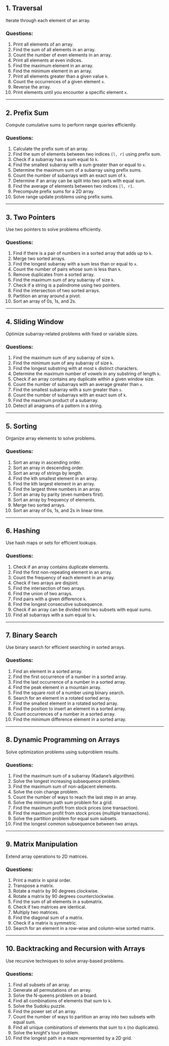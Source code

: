 

## 1. **Traversal**
Iterate through each element of an array.

### Questions:
1. Print all elements of an array.
2. Find the sum of all elements in an array.
3. Count the number of even elements in an array.
4. Print all elements at even indices.
5. Find the maximum element in an array.
6. Find the minimum element in an array.
7. Print all elements greater than a given value `k`.
8. Count the occurrences of a given element `x`.
9. Reverse the array.
10. Print elements until you encounter a specific element `x`.

---

## 2. **Prefix Sum**
Compute cumulative sums to perform range queries efficiently.

### Questions:
1. Calculate the prefix sum of an array.
2. Find the sum of elements between two indices `[l, r]` using prefix sum.
3. Check if a subarray has a sum equal to `k`.
4. Find the smallest subarray with a sum greater than or equal to `x`.
5. Determine the maximum sum of a subarray using prefix sums.
6. Count the number of subarrays with an exact sum of `k`.
7. Determine if an array can be split into two parts with equal sum.
8. Find the average of elements between two indices `[l, r]`.
9. Precompute prefix sums for a 2D array.
10. Solve range update problems using prefix sums.

---

## 3. **Two Pointers**
Use two pointers to solve problems efficiently.

### Questions:
1. Find if there is a pair of numbers in a sorted array that adds up to `k`.
2. Merge two sorted arrays.
3. Find the longest subarray with a sum less than or equal to `x`.
4. Count the number of pairs whose sum is less than `k`.
5. Remove duplicates from a sorted array.
6. Find the maximum sum of any subarray of size `k`.
7. Check if a string is a palindrome using two pointers.
8. Find the intersection of two sorted arrays.
9. Partition an array around a pivot.
10. Sort an array of 0s, 1s, and 2s.

---

## 4. **Sliding Window**
Optimize subarray-related problems with fixed or variable sizes.

### Questions:
1. Find the maximum sum of any subarray of size `k`.
2. Find the minimum sum of any subarray of size `k`.
3. Find the longest substring with at most `k` distinct characters.
4. Determine the maximum number of vowels in any substring of length `k`.
5. Check if an array contains any duplicate within a given window size.
6. Count the number of subarrays with an average greater than `x`.
7. Find the smallest subarray with a sum greater than `s`.
8. Count the number of subarrays with an exact sum of `k`.
9. Find the maximum product of a subarray.
10. Detect all anagrams of a pattern in a string.

---

## 5. **Sorting**
Organize array elements to solve problems.

### Questions:
1. Sort an array in ascending order.
2. Sort an array in descending order.
3. Sort an array of strings by length.
4. Find the kth smallest element in an array.
5. Find the kth largest element in an array.
6. Find the largest three numbers in an array.
7. Sort an array by parity (even numbers first).
8. Sort an array by frequency of elements.
9. Merge two sorted arrays.
10. Sort an array of 0s, 1s, and 2s in linear time.

---

## 6. **Hashing**
Use hash maps or sets for efficient lookups.

### Questions:
1. Check if an array contains duplicate elements.
2. Find the first non-repeating element in an array.
3. Count the frequency of each element in an array.
4. Check if two arrays are disjoint.
5. Find the intersection of two arrays.
6. Find the union of two arrays.
7. Find pairs with a given difference `k`.
8. Find the longest consecutive subsequence.
9. Check if an array can be divided into two subsets with equal sums.
10. Find all subarrays with a sum equal to `k`.

---

## 7. **Binary Search**
Use binary search for efficient searching in sorted arrays.

### Questions:
1. Find an element in a sorted array.
2. Find the first occurrence of a number in a sorted array.
3. Find the last occurrence of a number in a sorted array.
4. Find the peak element in a mountain array.
5. Find the square root of a number using binary search.
6. Search for an element in a rotated sorted array.
7. Find the smallest element in a rotated sorted array.
8. Find the position to insert an element in a sorted array.
9. Count occurrences of a number in a sorted array.
10. Find the minimum difference element in a sorted array.

---

## 8. **Dynamic Programming on Arrays**
Solve optimization problems using subproblem results.

### Questions:
1. Find the maximum sum of a subarray (Kadane’s algorithm).
2. Solve the longest increasing subsequence problem.
3. Find the maximum sum of non-adjacent elements.
4. Solve the coin change problem.
5. Count the number of ways to reach the last step in an array.
6. Solve the minimum path sum problem for a grid.
7. Find the maximum profit from stock prices (one transaction).
8. Find the maximum profit from stock prices (multiple transactions).
9. Solve the partition problem for equal sum subsets.
10. Find the longest common subsequence between two arrays.

---

## 9. **Matrix Manipulation**
Extend array operations to 2D matrices.

### Questions:
1. Print a matrix in spiral order.
2. Transpose a matrix.
3. Rotate a matrix by 90 degrees clockwise.
4. Rotate a matrix by 90 degrees counterclockwise.
5. Find the sum of all elements in a submatrix.
6. Check if two matrices are identical.
7. Multiply two matrices.
8. Find the diagonal sum of a matrix.
9. Check if a matrix is symmetric.
10. Search for an element in a row-wise and column-wise sorted matrix.

---

## 10. **Backtracking and Recursion with Arrays**
Use recursive techniques to solve array-based problems.

### Questions:
1. Find all subsets of an array.
2. Generate all permutations of an array.
3. Solve the N-queens problem on a board.
4. Find all combinations of elements that sum to `k`.
5. Solve the Sudoku puzzle.
6. Find the power set of an array.
7. Count the number of ways to partition an array into two subsets with equal sum.
8. Find all unique combinations of elements that sum to `k` (no duplicates).
9. Solve the knight's tour problem.
10. Find the longest path in a maze represented by a 2D grid.


